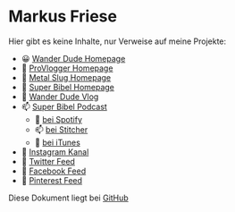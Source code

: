 # Markus Friese
Hier gibt es keine Inhalte, nur Verweise auf meine Projekte:

- 😀 [Wander Dude Homepage](https://wanderdu.de)
- 👀 [ProVlogger Homepage](https://provlogger.de)
- 🌱 [Metal Slug Homepage](http://metalslug.de)
- 🗽 [Super Bibel Homepage](http://super-bibel.de)
- 💞️ [Wander Dude Vlog](https://youtube.com/wanderdude)
- 📫 [Super Bibel Podcast](https://wanderdu.de/series/super-bibel/)
  - 🎹 [bei Spotify](https://wanderdu.de/to/kzwPyp)
  - 📫 [bei Stitcher](https://www.stitcher.com/podcast/work-travel-super-bibel-podcast)
  - 💾 [bei iTunes](https://wanderdu.de/to/2WMHfW)
- 📑 [Instagram Kanal](https://www.instagram.com/wanderdu.de/)
- 👄 [Twitter Feed](https://twitter.com/wandervlogger)
- 💪 [Facebook Feed](https://www.facebook.com/wandervlogger)
- 👊 [Pinterest Feed](https://www.pinterest.de/wanderdude/)

Diese Dokument liegt bei [GitHub](https://github.com/mfriese/mfriese)
